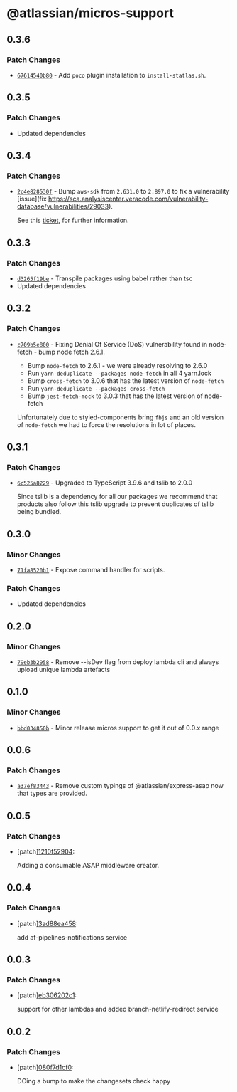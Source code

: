 # @atlassian/micros-support

## 0.3.6

### Patch Changes

- [`67614540b80`](https://bitbucket.org/atlassian/atlassian-frontend/commits/67614540b80) - Add `poco` plugin installation to `install-statlas.sh`.

## 0.3.5

### Patch Changes

- Updated dependencies

## 0.3.4

### Patch Changes

- [`2c4e828530f`](https://bitbucket.org/atlassian/atlassian-frontend/commits/2c4e828530f) - Bump `aws-sdk` from `2.631.0` to `2.897.0` to fix a vulnerability [issue](fix https://sca.analysiscenter.veracode.com/vulnerability-database/vulnerabilities/29033).

  See this [ticket](https://asecurityteam.atlassian.net/browse/VULN-386209), for further information.

## 0.3.3

### Patch Changes

- [`d3265f19be`](https://bitbucket.org/atlassian/atlassian-frontend/commits/d3265f19be) - Transpile packages using babel rather than tsc
- Updated dependencies

## 0.3.2

### Patch Changes

- [`c709b5e800`](https://bitbucket.org/atlassian/atlassian-frontend/commits/c709b5e800) - Fixing Denial Of Service (DoS) vulnerability found in node-fetch - bump node fetch 2.6.1.

  - Bump `node-fetch` to 2.6.1 - we were already resolving to 2.6.0
  - Run `yarn-deduplicate --packages node-fetch` in all 4 yarn.lock
  - Bump `cross-fetch` to 3.0.6 that has the latest version of `node-fetch`
  - Run `yarn-deduplicate --packages cross-fetch`
  - Bump `jest-fetch-mock` to 3.0.3 that has the latest version of node-fetch

  Unfortunately due to styled-components bring `fbjs` and an old version of `node-fetch` we had to force the resolutions in lot of places.

## 0.3.1

### Patch Changes

- [`6c525a8229`](https://bitbucket.org/atlassian/atlassian-frontend/commits/6c525a8229) - Upgraded to TypeScript 3.9.6 and tslib to 2.0.0

  Since tslib is a dependency for all our packages we recommend that products also follow this tslib upgrade
  to prevent duplicates of tslib being bundled.

## 0.3.0

### Minor Changes

- [`71fa8520b1`](https://bitbucket.org/atlassian/atlassian-frontend/commits/71fa8520b1) - Expose command handler for scripts.

### Patch Changes

- Updated dependencies

## 0.2.0

### Minor Changes

- [`79eb3b2958`](https://bitbucket.org/atlassian/atlassian-frontend/commits/79eb3b2958) - Remove --isDev flag from deploy lambda cli and always upload unique lambda artefacts

## 0.1.0

### Minor Changes

- [`bbd034850b`](https://bitbucket.org/atlassian/atlassian-frontend/commits/bbd034850b) - Minor release micros support to get it out of 0.0.x range

## 0.0.6

### Patch Changes

- [`a37ef83443`](https://bitbucket.org/atlassian/atlassian-frontend/commits/a37ef83443) - Remove custom typings of @atlassian/express-asap now that types are provided.

## 0.0.5

### Patch Changes

- [patch][1210f52904](https://bitbucket.org/atlassian/atlassian-frontend/commits/1210f52904):

  Adding a consumable ASAP middleware creator.

## 0.0.4

### Patch Changes

- [patch][3ad88ea458](https://bitbucket.org/atlassian/atlassian-frontend/commits/3ad88ea458):

  add af-pipelines-notifications service

## 0.0.3

### Patch Changes

- [patch][eb306202c1](https://bitbucket.org/atlassian/atlassian-frontend/commits/eb306202c1):

  support for other lambdas and added branch-netlify-redirect service

## 0.0.2

### Patch Changes

- [patch][080f7d1cf0](https://bitbucket.org/atlassian/atlassian-frontend/commits/080f7d1cf0):

  DOing a bump to make the changesets check happy
